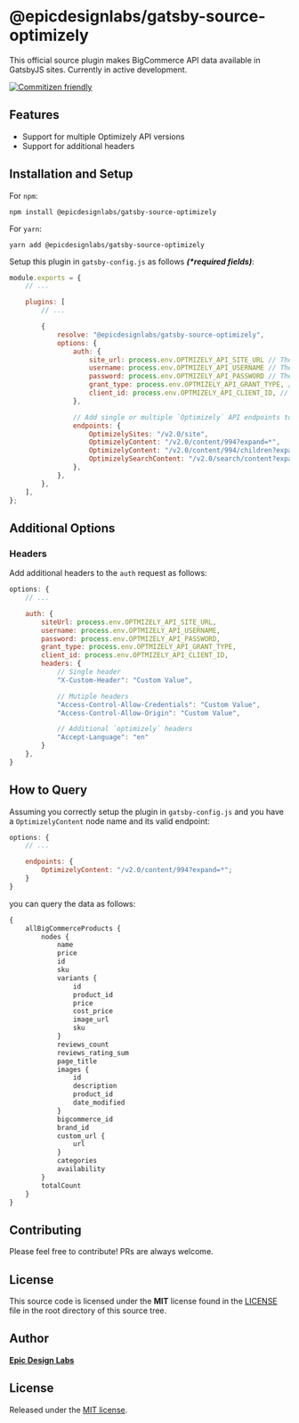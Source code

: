 # @epicdesignlabs/gatsby-source-optimizely

This official source plugin makes BigCommerce API data available in GatsbyJS sites. Currently in active development.

[![Commitizen friendly](https://img.shields.io/badge/commitizen-friendly-brightgreen.svg)](http://commitizen.github.io/cz-cli/)

## Features

- Support for multiple Optimizely API versions
- Support for additional headers

## Installation and Setup

For `npm`:

```console
npm install @epicdesignlabs/gatsby-source-optimizely
```

For `yarn`:

```console
yarn add @epicdesignlabs/gatsby-source-optimizely
```

Setup this plugin in `gatsby-config.js` as follows **_(\*required fields)_**:

```javascript
module.exports = {
	// ...

	plugins: [
		// ...

		{
			resolve: "@epicdesignlabs/gatsby-source-optimizely",
			options: {
				auth: {
					site_url: process.env.OPTMIZELY_API_SITE_URL // The URL of the Optimizely API site,
					username: process.env.OPTMIZELY_API_USERNAME // The username of the Optimizely API user.,
					password: process.env.OPTMIZELY_API_PASSWORD // The password of the Optimizely API user.,
					grant_type: process.env.OPTMIZELY_API_GRANT_TYPE, // // The grant type of the Optimizely API user. Default is "password"
					client_id: process.env.OPTMIZELY_API_CLIENT_ID, // The client ID of the Optimizely API user. Default is "Default"
				},

				// Add single or multiple `Optimizely` API endpoints to the source.
				endpoints: {
					OptimizelySites: "/v2.0/site",
					OptimizelyContent: "/v2.0/content/994?expand=*",
					OptimizelyContent: "/v2.0/content/994/children?expand=*",
					OptimizelySearchContent: "/v2.0/search/content?expand=*",
				},
			},
		},
	],
};
```

## Additional Options

### Headers

Add additional headers to the `auth` request as follows:

```javascript
options: {
	// ...

	auth: {
		siteUrl: process.env.OPTMIZELY_API_SITE_URL,
		username: process.env.OPTMIZELY_API_USERNAME,
		password: process.env.OPTMIZELY_API_PASSWORD,
		grant_type: process.env.OPTMIZELY_API_GRANT_TYPE,
		client_id: process.env.OPTMIZELY_API_CLIENT_ID,
		headers: {
			// Single header
			"X-Custom-Header": "Custom Value",

			// Mutiple headers
			"Access-Control-Allow-Credentials": "Custom Value",
			"Access-Control-Allow-Origin": "Custom Value",

			// Additional `optimizely` headers
			"Accept-Language": "en"
		}
	},
}
```

## How to Query

Assuming you correctly setup the plugin in `gatsby-config.js` and you have a `OptimizelyContent` node name and its valid endpoint:

```javascript
options: {
	// ...

	endpoints: {
		OptimizelyContent: "/v2.0/content/994?expand=*";
	}
}
```

you can query the data as follows:

```graphql
{
	allBigCommerceProducts {
		nodes {
			name
			price
			id
			sku
			variants {
				id
				product_id
				price
				cost_price
				image_url
				sku
			}
			reviews_count
			reviews_rating_sum
			page_title
			images {
				id
				description
				product_id
				date_modified
			}
			bigcommerce_id
			brand_id
			custom_url {
				url
			}
			categories
			availability
		}
		totalCount
	}
}
```

## Contributing

Please feel free to contribute! PRs are always welcome.

## License

This source code is licensed under the **MIT** license found in the [LICENSE](LICENSE) file in the root directory of this source tree.

## Author

[**Epic Design Labs**](https://epicdesignlabs.com)

## License

Released under the [MIT license](LICENSE).

